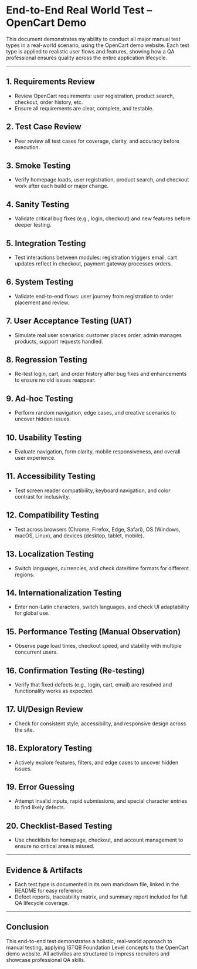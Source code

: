 # End-to-End Real World Test – OpenCart Demo

This document demonstrates my ability to conduct all major manual test types in a real-world scenario, using the OpenCart demo website. Each test type is applied to realistic user flows and features, showing how a QA professional ensures quality across the entire application lifecycle.

---

## 1. Requirements Review
- Review OpenCart requirements: user registration, product search, checkout, order history, etc.
- Ensure all requirements are clear, complete, and testable.

## 2. Test Case Review
- Peer review all test cases for coverage, clarity, and accuracy before execution.

## 3. Smoke Testing
- Verify homepage loads, user registration, product search, and checkout work after each build or major change.

## 4. Sanity Testing
- Validate critical bug fixes (e.g., login, checkout) and new features before deeper testing.

## 5. Integration Testing
- Test interactions between modules: registration triggers email, cart updates reflect in checkout, payment gateway processes orders.

## 6. System Testing
- Validate end-to-end flows: user journey from registration to order placement and review.

## 7. User Acceptance Testing (UAT)
- Simulate real user scenarios: customer places order, admin manages products, support requests handled.

## 8. Regression Testing
- Re-test login, cart, and order history after bug fixes and enhancements to ensure no old issues reappear.

## 9. Ad-hoc Testing
- Perform random navigation, edge cases, and creative scenarios to uncover hidden issues.

## 10. Usability Testing
- Evaluate navigation, form clarity, mobile responsiveness, and overall user experience.

## 11. Accessibility Testing
- Test screen reader compatibility, keyboard navigation, and color contrast for inclusivity.

## 12. Compatibility Testing
- Test across browsers (Chrome, Firefox, Edge, Safari), OS (Windows, macOS, Linux), and devices (desktop, tablet, mobile).

## 13. Localization Testing
- Switch languages, currencies, and check date/time formats for different regions.

## 14. Internationalization Testing
- Enter non-Latin characters, switch languages, and check UI adaptability for global use.

## 15. Performance Testing (Manual Observation)
- Observe page load times, checkout speed, and stability with multiple concurrent users.

## 16. Confirmation Testing (Re-testing)
- Verify that fixed defects (e.g., login, cart, email) are resolved and functionality works as expected.

## 17. UI/Design Review
- Check for consistent style, accessibility, and responsive design across the site.

## 18. Exploratory Testing
- Actively explore features, filters, and edge cases to uncover hidden issues.

## 19. Error Guessing
- Attempt invalid inputs, rapid submissions, and special character entries to find likely defects.

## 20. Checklist-Based Testing
- Use checklists for homepage, checkout, and account management to ensure no critical area is missed.

---

## Evidence & Artifacts
- Each test type is documented in its own markdown file, linked in the README for easy reference.
- Defect reports, traceability matrix, and summary report included for full QA lifecycle coverage.

---

## Conclusion
This end-to-end test demonstrates a holistic, real-world approach to manual testing, applying ISTQB Foundation Level concepts to the OpenCart demo website. All activities are structured to impress recruiters and showcase professional QA skills.
